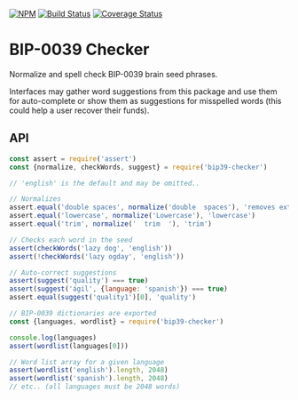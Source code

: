 [![NPM](https://img.shields.io/npm/v/bip39-checker.svg)](https://www.npmjs.org/package/bip39-checker)
[![Build Status](https://travis-ci.org/jcalfee/bip39-checker.svg?branch=master)](https://travis-ci.org/jcalfee/bip39-checker)
[![Coverage Status](https://coveralls.io/repos/github/jcalfee/bip39-checker/badge.svg?branch=master)](https://coveralls.io/github/jcalfee/bip39-checker?branch=master)

# BIP-0039 Checker

Normalize and spell check BIP-0039 brain seed phrases.

Interfaces may gather word suggestions from this package and use them for auto-complete or show them as suggestions for misspelled words (this could help a user recover their funds).

## API

```javascript
const assert = require('assert')
const {normalize, checkWords, suggest} = require('bip39-checker')

// 'english' is the default and may be omitted..

// Normalizes
assert.equal('double spaces', normalize('double  spaces'), 'removes extra spaces')
assert.equal('lowercase', normalize('Lowercase'), 'lowercase')
assert.equal('trim', normalize('  trim  '), 'trim')

// Checks each word in the seed
assert(checkWords('lazy dog', 'english'))
assert(!checkWords('lazy ogday', 'english'))

// Auto-correct suggestions
assert(suggest('quality') === true)
assert(suggest('ágil', {language: 'spanish'}) === true)
assert.equal(suggest('quality1')[0], 'quality')

// BIP-0039 dictionaries are exported
const {languages, wordlist} = require('bip39-checker')

console.log(languages)
assert(wordlist(languages[0]))

// Word list array for a given language
assert(wordlist('english').length, 2048)
assert(wordlist('spanish').length, 2048)
// etc.. (all languages must be 2048 words)
```
